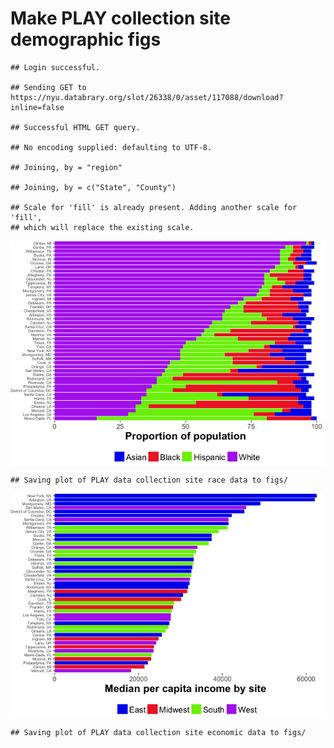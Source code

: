 Make PLAY collection site demographic figs
================

    ## Login successful.

    ## Sending GET to https://nyu.databrary.org/slot/26338/0/asset/117088/download?inline=false

    ## Successful HTML GET query.

    ## No encoding supplied: defaulting to UTF-8.

    ## Joining, by = "region"

    ## Joining, by = c("State", "County")

    ## Scale for 'fill' is already present. Adding another scale for 'fill',
    ## which will replace the existing scale.

<img src="figs/PLAY_collect_race_by_county_plot-1.png" style="display: block; margin: auto;" />

    ## Saving plot of PLAY data collection site race data to figs/

<img src="figs/PLAY_collect_per_capita_income_plot-1.png" style="display: block; margin: auto;" />

    ## Saving plot of PLAY data collection site economic data to figs/
